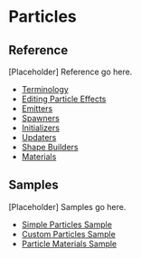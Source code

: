 # Particles

## Reference

[Placeholder] Reference go here.

- [Terminology](particles-reference/particles-reference-terminology/index.md)
- [Editing Particle Effects](particles-reference/particles-reference-editor/index.md)
- [Emitters](particles-reference/particles-reference-emitters/index.md)
- [Spawners](particles-reference/particles-reference-spawners/index.md)
- [Initializers](particles-reference/particles-reference-initializers/index.md)
- [Updaters](particles-reference/particles-reference-updaters/index.md)
- [Shape Builders](particles-reference/particles-reference-shapebuilders/index.md)
- [Materials](particles-reference/particles-reference-materials/index.md)

## Samples

[Placeholder] Samples go here.

- [Simple Particles Sample](particles-samples/particles-samples-simple/index.md)
- [Custom Particles Sample](particles-samples/particles-samples-custom/index.md)
- [Particle Materials Sample](particles-samples/particles-samples-material/index.md)
